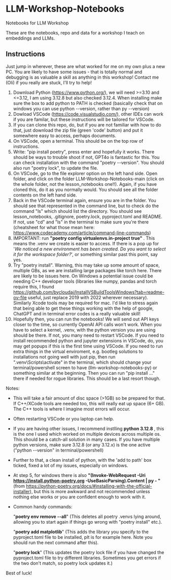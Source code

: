 # LLM-Workshop-Notebooks
Notebooks for LLM Workshop

These are the notebooks, repo and data for a workshop I teach on embeddings and LLMs.

## Instructions 

Just jump in wherever, these are what worked for me on my own plus a new PC. You are likely to have some issues - that is totally normal and debugging is as valuable a skill as anything in this workshop! Contact me (Oli) if you really are stuck, I'll try to help!

1) Download Python (https://www.python.org/), we will need >=3.10 and <=3.12, I am using 3.12.8 but also checked 3.12.4. When installing make sure the box to add python to PATH is checked (basically check that on windows you can use python --version, rather than py --version)
2) Dowload VSCode (https://code.visualstudio.com/), other IDEs can work if you are familar, but these instructions will be tailored for VSCode.
3) If you can clone this repo, do, but if you are not familiar with how to do that, just download the zip file (green 'code' button) and put it somewhere easy to access, perhaps documents.
4) On VSCode, open a terminal. This should be on the top row of instructions.
5) Write: "pip install poetry", press enter and hopefully it works. There should be ways to trouble shoot if not, GPT4o is fantastic for this. You can check installation with the command "poetry --version". You should also run "poetry lock", to update the file.
7) On VSCode, go to the file explorer option on the left hand side. Open folder, and click on the folder LLM-Workshop-Notebooks-main (click on the whole folder, not the lesson_notebooks one!!). Again, if you have cloned this, do it as you normally would. You should see all the folder contents on the left hand side.
8) Back in the VSCode terminal again, ensure you are in the folder. You should see that represented in the command line, but to check do the command "ls" which should list the directory. You should see lesson_notebooks, .gitignore, poetry.lock, pyproject.toml and README. If not, use "cd" and "ls" in the terminal to make sure you're there (cheatsheet for what those mean here: https://www.codecademy.com/article/command-line-commands)
9) IMPORTANT: run <b> "poetry config virtualenvs.in-project true" </b>. This means the .venv we create is easier to access. If there is a pop up for '<i>We noticed a new environment has been created. Do you want to select it for the workspace folder?</i>', or something similar past this point, say yes.
10) Try "poetry install". Warning, this may take up some amount of space, multiple GBs, as we are installing large packages like torch here. There are likely to be issues here. On Windows a potential issue could be needing C++ developer tools (libraries like numpy, pandas and torch require this, I found https://github.com/bycloudai/InstallVSBuildToolsWindows?tab=readme-ov-file useful, just replace 2019 with 2022 wherever necessary). Similarly Xcode tools may be required for mac. I'd like to stress again that being able to get these things working with the help of google, ChatGPT and in terminal error codes is a really valuable skill!
11) Hopefully then, you can run the notebooks! We will send out API keys closer to the time, so currently OpenAI API calls won't work. When you have to select a kernel, .venv, with the python version you are using should be there. If not, you many need to restart VSCode. If you need to install recommended python and jupyter extensions in VSCode, do, you may get popups if this is the first time using VSCode. If you need to run extra things in the virtual enviroment, e.g. bootleg solutions to installations not going well with just pip, then run ".venv\Scripts\activate" in the terminal, which should change your terminal/powershell screen to have (llm-workshop-notebooks-py) or something similar at the beginning. Then you can run "pip install ..." there if needed for rogue libraries. This should be a last resort though.

Notes:
- This will take a fair amount of disc space (>1GB) so be prepared for that. If C++/XCode tools are needed too, this will really eat up space (6+ GB). The C++ tools is where I imagine most errors will occur.
- Often restarting VSCode or you laptop can help.
- If you are having other issues, I recommend instlling <b> python 3.12.8 </b>, this is the one I used which worked on multiple devices across multiple os. This should be a catch-all solution in many cases. If you have multiple python versions, make sure 3.12.8 (or any 3.12.x) is the one active ("python --version" in terminal/powershell)
- Further to that, a clean install of python, with the 'add to path' box ticked, fixed a lot of my issues, especially on windows.
- At step 5, for windows there is also <b> "(Invoke-WebRequest -Uri https://install.python-poetry.org -UseBasicParsing).Content | py - "</b> (from https://python-poetry.org/docs/#installing-with-the-official-installer), but this is more awkward and not recommended unless nothing else works or you are confident enough to work with it.
- Common handy commands:

    "<b>poetry env remove --all</b>" (This deletes all poetry .venvs lying around, allowing you to start again if things go wrong with "poetry install" etc.).

    "<b>poetry add matplotlib</b>" (This adds the library you specify to the pyproject.toml file to be installed, plt is for example here. Note you should run the next command after this).

    "<b>poetry lock</b>" (This updates the poetry lock file if you have changed the pyproject.toml file to try different libraries. Sometimes you get errors if the two don't match, so poetry         lock updates it.)

Best of luck!
